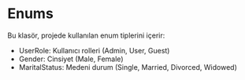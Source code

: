 # Enums

Bu klasör, projede kullanılan enum tiplerini içerir:

- UserRole: Kullanıcı rolleri (Admin, User, Guest)
- Gender: Cinsiyet (Male, Female)
- MaritalStatus: Medeni durum (Single, Married, Divorced, Widowed) 
